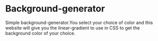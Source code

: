 # Background-generator
Simple background-generator.You select your choice of color and this website will give you the linear-gradient to use in CSS to get the background color of your choice.
